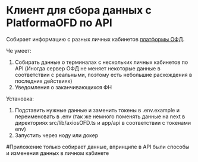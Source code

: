 # Клиент для сбора данных с PlatformaOFD по API

Собирает информацию с разных личных кабинетов [платформы ОФД](https://platformaofd.ru/).

Че умеет:
1. Собирать данные о терминалах с нескольких личных кабинетов по API (Иногда сервер ОФД не меняет некоторые данные в соответствии с реальными, поэтому есть небольшие расхождения в последних действиях)
2. Уведомления о заканчивающихся ФН

Установка: 
1. Подставить нужные данные и заменить токены в .env.example и переименовать в .env (так же немного поменять данные на next в директориях src/lib/axiosOFD.ts и app/api в соответствии с токенами env)
2. Запустить через ноду или докер

#Приложение только собирает данные, впринципе в API были способы и изменения данных в личном кабинете
